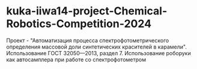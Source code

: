 # kuka-iiwa14-project-Chemical-Robotics-Competition-2024
Проект -  "Автоматизация процесса спектрофотометрического определения массовой доли синтетических красителей в карамели". Использование ГОСТ 32050—2013, раздел 7.  Использование роборуки как автосамплера при работе со спектрофотометром
